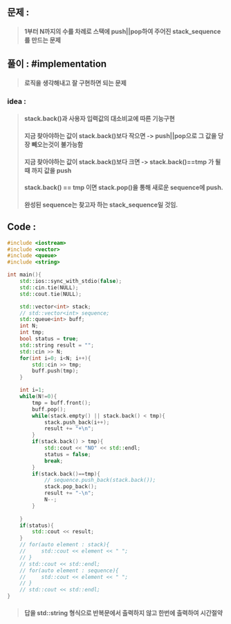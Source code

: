## 문제 : 
> #### 1부터 N까지의 수를 차례로 스택에 push||pop하여 주어진 stack_sequence를 만드는 문제

## 풀이 : #implementation
> #### 로직을 생각해내고 잘 구현하면 되는 문제

### idea : 
> #### stack.back()과 사용자 입력값의 대소비교에 따른 기능구현
> #### 지금 찾아야하는 값이 stack.back()보다 작으면 -> push||pop으로 그 값을 당장 빼오는것이 불가능함
> #### 지금 찾아야하는 값이 stack.back()보다 크면 -> stack.back()==tmp 가 될 때 까지 값을 push
> #### stack.back() == tmp 이면 stack.pop()을 통해 새로운 sequence에 push.
> #### 완성된 sequence는 찾고자 하는 stack_sequence일 것임.

## Code :
```cpp
#include <iostream>
#include <vector>
#include <queue>
#include <string>

int main(){
    std::ios::sync_with_stdio(false);
    std::cin.tie(NULL);
    std::cout.tie(NULL);

    std::vector<int> stack;
    // std::vector<int> sequence;
    std::queue<int> buff;
    int N;
    int tmp;
    bool status = true;
    std::string result = "";
    std::cin >> N;
    for(int i=0; i<N; i++){
        std::cin >> tmp;
        buff.push(tmp);
    }

    int i=1;
    while(N!=0){
        tmp = buff.front();
        buff.pop();
        while(stack.empty() || stack.back() < tmp){
            stack.push_back(i++);
            result += "+\n";
        }
        if(stack.back() > tmp){
            std::cout << "NO" << std::endl;
            status = false;
            break;
        }
        if(stack.back()==tmp){
            // sequence.push_back(stack.back());
            stack.pop_back();
            result += "-\n";
            N--;
        }
        
    }
    if(status){
        std::cout << result;
    }
    // for(auto element : stack){
    //     std::cout << element << " ";
    // }
    // std::cout << std::endl;
    // for(auto element : sequence){
    //     std::cout << element << " ";
    // }
    // std::cout << std::endl;
}
```
> #### 답을 std::string 형식으로 반복문에서 출력하지 않고 한번에 출력하여 시간절약
